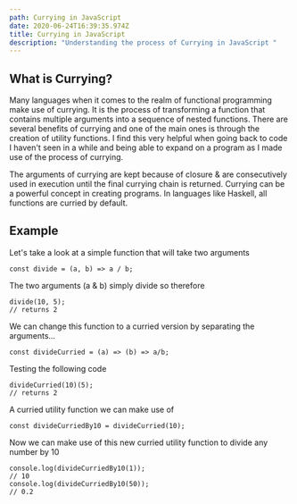 ```yaml
---
path: Currying in JavaScript
date: 2020-06-24T16:39:35.974Z
title: Currying in JavaScript
description: "Understanding the process of Currying in JavaScript "
---
```

## What is Currying?

Many languages when it comes to the realm of functional programming make use of currying. It is the process of transforming a function that contains multiple arguments into a sequence of nested functions. There are several benefits of currying and one of the main ones is through the creation of utility functions. I find this very helpful when going back to code I haven't seen in a while and being able to expand on a program as I made use of the process of currying. 

The arguments of currying are kept because of closure & are consecutively used in execution until the final currying chain is returned. Currying can be a powerful concept in creating programs. In languages like Haskell, all functions are curried by default. 

## Example

Let's take a look at a simple function that will take two arguments 

```
const divide = (a, b) => a / b;
```

The two arguments (a & b) simply divide so therefore 

```
divide(10, 5);
// returns 2
```

We can change this function to a curried version by separating the arguments... 

```
const divideCurried = (a) => (b) => a/b;
```

Testing the following code

```
divideCurried(10)(5);
// returns 2
```

A curried utility function we can make use of 

```
const divideCurriedBy10 = divideCurried(10);
```

Now we can make use of this new curried utility function to divide any number by 10

```
console.log(divideCurriedBy10(1));
// 10
console.log(divideCurriedBy10(50));
// 0.2
```